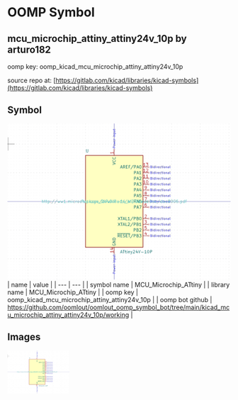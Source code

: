 # OOMP Symbol  
## mcu_microchip_attiny_attiny24v_10p  by arturo182  
  
oomp key: oomp_kicad_mcu_microchip_attiny_attiny24v_10p  
  
source repo at: [https://gitlab.com/kicad/libraries/kicad-symbols](https://gitlab.com/kicad/libraries/kicad-symbols)  
## Symbol  
  
[![working.png](working_600.png)](working.png)  
| name | value | 
| --- | --- | 
| symbol name | MCU_Microchip_ATtiny | 
| library name | MCU_Microchip_ATtiny | 
| oomp key | oomp_kicad_mcu_microchip_attiny_attiny24v_10p | 
| oomp bot github | https://github.com/oomlout/oomlout_oomp_symbol_bot/tree/main/kicad_mcu_microchip_attiny_attiny24v_10p/working | 
## Images  
  
[![working.png](working_140.png)](working.png)  
